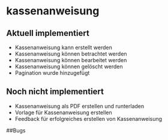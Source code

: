 # kassenanweisung

## Aktuell implementiert
+ Kassenanweisung kann erstellt werden
+ Kassenanweisung können betrachtet werden
+ Kassenanweisung können bearbeitet werden
+ Kassenanweisung können gelöscht werden
+ Pagination wurde hinzugefügt

## Noch nicht implementiert
+ Kassenanweisung als PDF erstellen und runterladen
+ Vorlage für Kassenanweisung erstellen
+ Feedback für erfolgreiches erstellen von Kassenanweisung

##Bugs